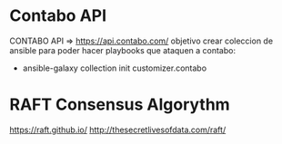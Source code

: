 # Contabo API
CONTABO API => https://api.contabo.com/
objetivo crear coleccion de ansible para poder hacer playbooks que ataquen a contabo: 
 - ansible-galaxy collection init customizer.contabo

# RAFT Consensus Algorythm
https://raft.github.io/
http://thesecretlivesofdata.com/raft/